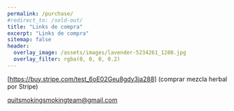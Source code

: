 ```yaml
---
permalink: /purchase/
#redirect_to: /sold-out/
title: "Links de compra"
excerpt: "Links de compra"
sitemap: false
header:
  overlay_image: /assets/images/lavender-5234261_1280.jpg
  overlay_filter: rgba(0, 0, 0, 0.2)
---
```


[https://buy.stripe.com/test_6oE02Geu8gdy3ja288] (comprar mezcla herbal por Stripe)

[quitsmokingsmokingteam@gmail.com](mailto:quitsmokingsmokingteam@gmail.com)